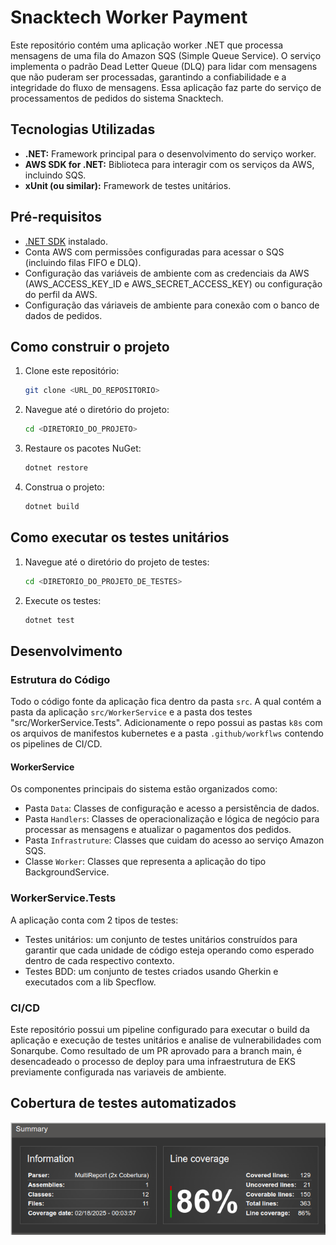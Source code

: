 # Snacktech Worker Payment

Este repositório contém uma aplicação worker .NET que processa mensagens de uma fila do Amazon SQS (Simple Queue Service).  O serviço implementa o padrão Dead Letter Queue (DLQ) para lidar com mensagens que não puderam ser processadas, garantindo a confiabilidade e a integridade do fluxo de mensagens.
Essa aplicação faz parte do serviço de processamentos de pedidos do sistema Snacktech.

## Tecnologias Utilizadas

*   **.NET:** Framework principal para o desenvolvimento do serviço worker.
*   **AWS SDK for .NET:** Biblioteca para interagir com os serviços da AWS, incluindo SQS.
*   **xUnit (ou similar):** Framework de testes unitários.

## Pré-requisitos

*   [.NET SDK](https://dotnet.microsoft.com/en-us/download) instalado.
*   Conta AWS com permissões configuradas para acessar o SQS (incluindo filas FIFO e DLQ).
*   Configuração das variáveis de ambiente com as credenciais da AWS (AWS\_ACCESS\_KEY\_ID e AWS\_SECRET\_ACCESS\_KEY) ou configuração do perfil da AWS.
*   Configuração das váriaveis de ambiente para conexão com o banco de dados de pedidos.

## Como construir o projeto

1.  Clone este repositório:
    ```bash
    git clone <URL_DO_REPOSITORIO>
    ```

2.  Navegue até o diretório do projeto:
    ```bash
    cd <DIRETORIO_DO_PROJETO>
    ```

3.  Restaure os pacotes NuGet:
    ```bash
    dotnet restore
    ```

4.  Construa o projeto:
    ```bash
    dotnet build
    ```

## Como executar os testes unitários

1.  Navegue até o diretório do projeto de testes:
    ```bash
    cd <DIRETORIO_DO_PROJETO_DE_TESTES>
    ```

2.  Execute os testes:
    ```bash
    dotnet test
    ```

## Desenvolvimento

### Estrutura do Código

Todo o código fonte da aplicação fica dentro da pasta `src`. A qual contém a pasta da aplicação `src/WorkerService` e a pasta dos testes "src/WorkerService.Tests".
Adicionamente o repo possui as pastas `k8s` com os arquivos de manifestos kubernetes e a pasta `.github/workflws` contendo os pipelines de CI/CD. 

#### WorkerService

Os componentes principais do sistema estão organizados como:
- Pasta `Data`: Classes de configuração e acesso a persistência de dados.
- Pasta `Handlers`: Classes de operacionalização e lógica de negócio para processar as mensagens e atualizar o pagamentos dos pedidos.
- Pasta `Infrastruture`: Classes que cuidam do acesso ao serviço Amazon SQS.
- Classe `Worker`: Classes que representa a aplicação do tipo BackgroundService.

### WorkerService.Tests

A aplicação conta com 2 tipos de testes:

- Testes unitários: um conjunto de testes unitários construídos para garantir que cada unidade de código esteja operando como esperado dentro de cada respectivo contexto.
- Testes BDD: um conjunto de testes criados usando Gherkin e executados com a lib Specflow.

### CI/CD

Este repositório possui um pipeline configurado para executar o build da aplicação e execução de testes unitários e analise de vulnerabilidades com Sonarqube. 
Como resultado de um PR aprovado para a branch main, é desencadeado o processo de deploy para uma infraestrutura de EKS previamente configurada nas variaveis de ambiente.

## Cobertura de testes automatizados

![Cobertura de teste](./cobertura.png)